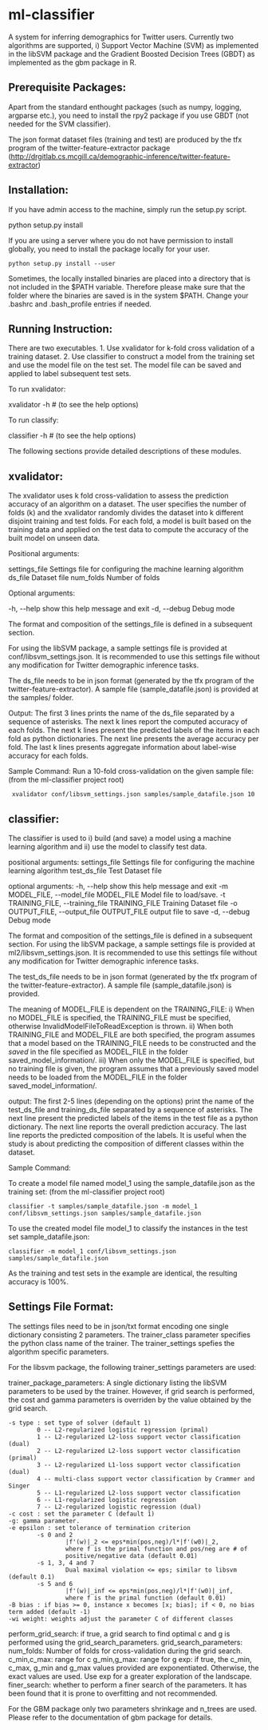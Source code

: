 ml-classifier
=============

A system for inferring demographics for Twitter users. Currently two algorithms are supported, i) Support Vector Machine (SVM) as implemented in the libSVM package and the Gradient Boosted Decision Trees (GBDT) as implemented as the gbm package in R.

Prerequisite Packages:
---------------------
Apart from the standard enthought packages (such as numpy, logging, argparse etc.), you need to install the rpy2 package if you use GBDT (not needed for the SVM classifier).

The json format dataset files (training and test) are produced by the tfx program of the twitter-feature-extractor package (http://drgitlab.cs.mcgill.ca/demographic-inference/twitter-feature-extractor)

Installation:
-------------

If you have admin access to the machine, simply run the setup.py script.

  python setup.py install

If you are using a server where you do not have permission to install globally, you need to install the package locally for your user.

    python setup.py install --user

Sometimes, the locally installed binaries are placed into a directory that is not included in the $PATH variable. Therefore please make sure that the folder where the binaries are saved is in the system $PATH. Change your .bashrc and .bash_profile entries if needed.


Running Instruction:
-------------------

There are two executables.
    1. Use xvalidator for k-fold cross validation of a training dataset.
    2. Use classifier to construct a model from the training set and use the model file on the test set. The model file can be saved and applied to label subsequent test sets.

To run xvalidator:


   xvalidator -h  # (to see the help options)


To run classify:

   classifier -h  # (to see the help options)

The following sections provide detailed descriptions of these modules.


xvalidator:
-----------
The xvalidator uses k fold cross-validation to assess the prediction accuracy of an algorithm on a dataset. The user specifies the number of folds (k) and the xvalidator randomly divides the dataset into k different disjoint training and test folds. For each fold, a model is built based on the training data and applied on the test data to compute the accuracy of the built model on unseen data.

Positional arguments:

  settings_file  Settings file for configuring the machine learning algorithm
  ds_file        Dataset file
  num_folds      Number of folds

Optional arguments:

  -h, --help     show this help message and exit
  -d, --debug    Debug mode


The format and composition of the settings_file is defined in a subsequent section.

For using the libSVM package, a sample settings file is provided at conf/libsvm_settings.json. It is recommended to use this settings file without any modification for Twitter demographic inference tasks.

The ds_file needs to be in json format (generated by the tfx program of the twitter-feature-extractor). A sample file (sample_datafile.json) is provided at the samples/ folder.


Output:
  The first 3 lines prints the name of the ds_file separated by a sequence of asterisks.
  The next k lines report the computed accuracy of each folds.
  The next k lines present the predicted labels of the items in each fold as python dictionaries.
  The next line presents the average accuracy per fold.
  The last k lines presents aggregate information about label-wise accuracy for each folds.

Sample Command:
Run a 10-fold cross-validation on the given sample file: (from the ml-classifier project root)

     xvalidator conf/libsvm_settings.json samples/sample_datafile.json 10


classifier:
-----------

The classifier is used to i) build (and save) a model using a machine learning algorithm and ii) use the model to classify test data.


positional arguments:
  settings_file         Settings file for configuring the machine learning
                        algorithm
  test_ds_file          Test Dataset file

optional arguments:
  -h, --help            show this help message and exit
  -m MODEL_FILE, --model_file MODEL_FILE
                        Model file to load/save.
  -t TRAINING_FILE, --training_file TRAINING_FILE
                        Training Dataset file
  -o OUTPUT_FILE, --output_file OUTPUT_FILE
                        output file to save
  -d, --debug           Debug mode

The format and composition of the settings_file is defined in a subsequent section. For using the libSVM package, a sample settings file is provided at ml2/libsvm_settings.json. It is recommended to use this settings file without any modification for Twitter demographic inference tasks.

The test_ds_file needs to be in json format (generated by the tfx program of the twitter-feature-extractor). A sample file (sample_datafile.json) is provided.

The meaning of MODEL_FILE is dependent on the TRAINING_FILE:
  i) When no MODEL_FILE is specified, the TRAINING_FILE must be specified, otherwise InvalidModelFileToReadException is thrown.
  ii) When both TRAINING_FILE and MODEL_FILE are both specified, the program assumes that a model based on the TRAINING_FILE needs to be constructed and the *saved* in the file specified as MODEL_FILE in the folder saved_model_information/.
  iii) When only the MODEL_FILE is specified, but no training file is given, the program assumes that a previously saved model needs to be loaded from the MODEL_FILE in the folder saved_model_information/.

output:
  The first 2-5 lines (depending on the options) print the name of the test_ds_file and training_ds_file separated by a sequence of asterisks.
  The next line present the predicted labels of the items in the test file as a python dictionary.
  The next line reports the overall prediction accuracy.
  The last line reports the predicted composition of the labels. It is useful when the study is about predicting the composition of different classes within the dataset.

Sample Command:

To create a model file named model_1 using the sample_datafile.json as the training set: (from the ml-classifier project root)

    classifier -t samples/sample_datafile.json -m model_1 conf/libsvm_settings.json samples/sample_datafile.json

To use the created model file model_1 to classify the instances in the test set sample_datafile.json:

    classifier -m model_1 conf/libsvm_settings.json samples/sample_datafile.json

As the training and test sets in the example are identical, the resulting accuracy is 100%.

Settings File Format:
---------------------
The settings files need to be in json/txt format encoding one single dictionary consisting 2 parameters. The trainer_class parameter specifies the python class name of the trainer. The trainer_settings spefies the algorithm specific parameters.


For the libsvm package, the following trainer_settings parameters are used:

  trainer_package_parameters: A single dictionary listing the libSVM parameters to be used by the trainer. However, if grid search is performed, the cost and gamma parameters is overriden by the value obtained by the grid search.

    -s type : set type of solver (default 1)
            0 -- L2-regularized logistic regression (primal)
            1 -- L2-regularized L2-loss support vector classification (dual)
            2 -- L2-regularized L2-loss support vector classification (primal)
            3 -- L2-regularized L1-loss support vector classification (dual)
            4 -- multi-class support vector classification by Crammer and Singer
            5 -- L1-regularized L2-loss support vector classification
            6 -- L1-regularized logistic regression
            7 -- L2-regularized logistic regression (dual)
    -c cost : set the parameter C (default 1)
    -g: gamma parameter.
    -e epsilon : set tolerance of termination criterion
            -s 0 and 2
                    |f'(w)|_2 <= eps*min(pos,neg)/l*|f'(w0)|_2,
                    where f is the primal function and pos/neg are # of
                    positive/negative data (default 0.01)
            -s 1, 3, 4 and 7
                    Dual maximal violation <= eps; similar to libsvm (default 0.1)
            -s 5 and 6
                    |f'(w)|_inf <= eps*min(pos,neg)/l*|f'(w0)|_inf,
                    where f is the primal function (default 0.01)
    -B bias : if bias >= 0, instance x becomes [x; bias]; if < 0, no bias term added (default -1)
    -wi weight: weights adjust the parameter C of different classes

  perform_grid_search: if true, a grid search to find optimal c and g is performed using the grid_search_parameters.
  grid_search_parameters:
    num_folds: Number of folds for cross-validation during the grid search.
    c_min,c_max: range for c
    g_min,g_max: range for g
    exp: if true, the c_min, c_max, g_min and g_max values provided are exponentiated. Otherwise, the exact values are used. Use exp for a greater exploration of the landscape.
    finer_search: whether to perform a finer search of the parameters. It has been found that it is prone to overfitting and not recommended.

For the GBM package only two parameters shrinkage and n_trees are used. Please refer to the documentation of gbm package for details.
